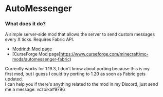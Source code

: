 # AutoMessenger  
### What does it do?  
A simple server-side mod that allows the server to send custom messages every X ticks. Requires Fabric API.
- [Modrinth Mod page](https://modrinth.com/mod/automessenger)
- [CurseForge Mod page]https://www.curseforge.com/minecraft/mc-mods/automessenger-fabric)






Currently works for 1.19.3, I don't know about porting because this is my first mod, but I guess I could try porting to 1.20 as soon as Fabric gets updated.  
I can help you if there's anything related to the mod in my Discord, just send me a message:  vczoika#9796

